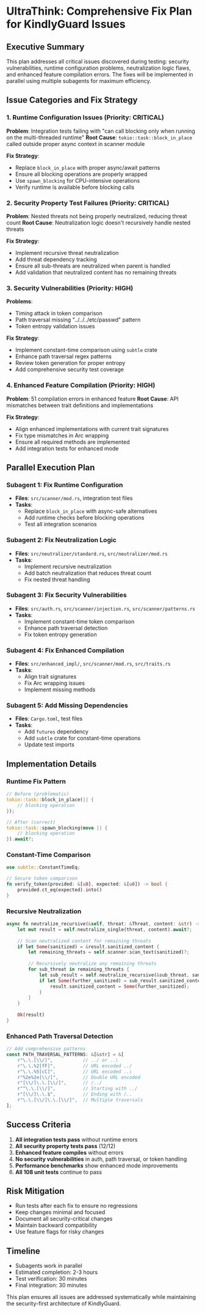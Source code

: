 # UltraThink: Comprehensive Fix Plan for KindlyGuard Issues

## Executive Summary

This plan addresses all critical issues discovered during testing: security vulnerabilities, runtime configuration problems, neutralization logic flaws, and enhanced feature compilation errors. The fixes will be implemented in parallel using multiple subagents for maximum efficiency.

## Issue Categories and Fix Strategy

### 1. Runtime Configuration Issues (Priority: CRITICAL)
**Problem**: Integration tests failing with "can call blocking only when running on the multi-threaded runtime"
**Root Cause**: `tokio::task::block_in_place` called outside proper async context in scanner module

**Fix Strategy**:
- Replace `block_in_place` with proper async/await patterns
- Ensure all blocking operations are properly wrapped
- Use `spawn_blocking` for CPU-intensive operations
- Verify runtime is available before blocking calls

### 2. Security Property Test Failures (Priority: CRITICAL)
**Problem**: Nested threats not being properly neutralized, reducing threat count
**Root Cause**: Neutralization logic doesn't recursively handle nested threats

**Fix Strategy**:
- Implement recursive threat neutralization
- Add threat dependency tracking
- Ensure all sub-threats are neutralized when parent is handled
- Add validation that neutralized content has no remaining threats

### 3. Security Vulnerabilities (Priority: HIGH)
**Problems**:
- Timing attack in token comparison
- Path traversal missing "../../../etc/passwd" pattern
- Token entropy validation issues

**Fix Strategy**:
- Implement constant-time comparison using `subtle` crate
- Enhance path traversal regex patterns
- Review token generation for proper entropy
- Add comprehensive security test coverage

### 4. Enhanced Feature Compilation (Priority: HIGH)
**Problem**: 51 compilation errors in enhanced feature
**Root Cause**: API mismatches between trait definitions and implementations

**Fix Strategy**:
- Align enhanced implementations with current trait signatures
- Fix type mismatches in Arc wrapping
- Ensure all required methods are implemented
- Add integration tests for enhanced mode

## Parallel Execution Plan

### Subagent 1: Fix Runtime Configuration
- **Files**: `src/scanner/mod.rs`, integration test files
- **Tasks**:
  - Replace `block_in_place` with async-safe alternatives
  - Add runtime checks before blocking operations
  - Test all integration scenarios

### Subagent 2: Fix Neutralization Logic
- **Files**: `src/neutralizer/standard.rs`, `src/neutralizer/mod.rs`
- **Tasks**:
  - Implement recursive neutralization
  - Add batch neutralization that reduces threat count
  - Fix nested threat handling

### Subagent 3: Fix Security Vulnerabilities
- **Files**: `src/auth.rs`, `src/scanner/injection.rs`, `src/scanner/patterns.rs`
- **Tasks**:
  - Implement constant-time token comparison
  - Enhance path traversal detection
  - Fix token entropy generation

### Subagent 4: Fix Enhanced Compilation
- **Files**: `src/enhanced_impl/`, `src/scanner/mod.rs`, `src/traits.rs`
- **Tasks**:
  - Align trait signatures
  - Fix Arc wrapping issues
  - Implement missing methods

### Subagent 5: Add Missing Dependencies
- **Files**: `Cargo.toml`, test files
- **Tasks**:
  - Add `futures` dependency
  - Add `subtle` crate for constant-time operations
  - Update test imports

## Implementation Details

### Runtime Fix Pattern
```rust
// Before (problematic)
tokio::task::block_in_place(|| {
    // blocking operation
});

// After (correct)
tokio::task::spawn_blocking(move || {
    // blocking operation
}).await?;
```

### Constant-Time Comparison
```rust
use subtle::ConstantTimeEq;

// Secure token comparison
fn verify_token(provided: &[u8], expected: &[u8]) -> bool {
    provided.ct_eq(expected).into()
}
```

### Recursive Neutralization
```rust
async fn neutralize_recursive(&self, threat: &Threat, content: &str) -> Result<NeutralizeResult> {
    let mut result = self.neutralize_single(threat, content).await?;
    
    // Scan neutralized content for remaining threats
    if let Some(sanitized) = &result.sanitized_content {
        let remaining_threats = self.scanner.scan_text(sanitized)?;
        
        // Recursively neutralize any remaining threats
        for sub_threat in remaining_threats {
            let sub_result = self.neutralize_recursive(&sub_threat, sanitized).await?;
            if let Some(further_sanitized) = sub_result.sanitized_content {
                result.sanitized_content = Some(further_sanitized);
            }
        }
    }
    
    Ok(result)
}
```

### Enhanced Path Traversal Detection
```rust
// Add comprehensive patterns
const PATH_TRAVERSAL_PATTERNS: &[&str] = &[
    r"\.\.[\\/]",           // ../ or ..\
    r"\.\.%2[fF]",          // URL encoded ../
    r"\.\.%5[cC]",          // URL encoded ..\
    r"%2e%2e[\\/]",         // Double URL encoded
    r"[\\/]\.\.[\\/]",      // /../
    r"^\.\.[\\/]",          // Starting with ../
    r"[\\/]\.\.$",          // Ending with /..
    r"\.\.[\\/]\.\.[\\/]",  // Multiple traversals
];
```

## Success Criteria

1. **All integration tests pass** without runtime errors
2. **All security property tests pass** (12/12)
3. **Enhanced feature compiles** without errors
4. **No security vulnerabilities** in auth, path traversal, or token handling
5. **Performance benchmarks** show enhanced mode improvements
6. **All 108 unit tests** continue to pass

## Risk Mitigation

- Run tests after each fix to ensure no regressions
- Keep changes minimal and focused
- Document all security-critical changes
- Maintain backward compatibility
- Use feature flags for risky changes

## Timeline

- Subagents work in parallel
- Estimated completion: 2-3 hours
- Test verification: 30 minutes
- Final integration: 30 minutes

This plan ensures all issues are addressed systematically while maintaining the security-first architecture of KindlyGuard.
